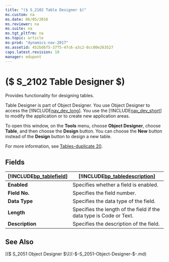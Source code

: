 ```yaml
---
title: "($ S_2102 Table Designer $)"
ms.custom: na
ms.date: 06/05/2016
ms.reviewer: na
ms.suite: na
ms.tgt_pltfrm: na
ms.topic: article
ms-prod: "dynamics-nav-2017"
ms.assetid: 452bd6f5-37f5-47c6-a3c2-8cc00e263527
caps.latest.revision: 10
manager: edupont
---
```

# ($ S_2102 Table Designer $)
Provides functionality for designing tables.  
  
 Table Designer is part of Object Designer. You use Object Designer to access the [!INCLUDE[nav_dev_long](includes/nav_dev_long_md.md)]. You use the [!INCLUDE[nav_dev_short](includes/nav_dev_short_md.md)] to modify the application or to create new application areas.  
  
 To open this window, on the **Tools** menu, choose **Object Designer**, choose **Table**, and then choose the **Design** button. You can choose the **New** button instead of the **Design** button to design a new table.  
  
 For more information, see [Tables\-duplicate 20](Tables-duplicate-20.md).  
  
## Fields  
  
|[!INCLUDE[bp_tablefield](includes/bp_tablefield_md.md)]|[!INCLUDE[bp_tabledescription](includes/bp_tabledescription_md.md)]|  
|---------------------------------|---------------------------------------|  
|**Enabled**|Specifies whether a field is enabled.|  
|**Field No.**|Specifies the field number.|  
|**Data Type**|Specifies the data type of the field.|  
|**Length**|Specifies the length of the field if the data type is Code or Text.|  
|**Description**|Specifies the description of the field.|  
  
## See Also  
 [\($ S\_2051 Object Designer $\)](-$-S_2051-Object-Designer-$-.md)